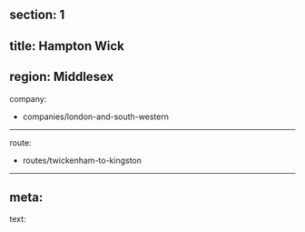 section: 1
----
title: Hampton Wick
----
region: Middlesex
----
company:
- companies/london-and-south-western
----
route:
- routes/twickenham-to-kingston
----
meta: 
----
text: 